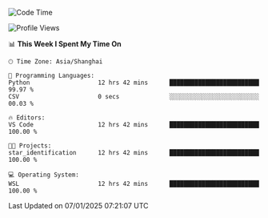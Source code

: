 <!--START_SECTION:waka-->
![Code Time](http://img.shields.io/badge/Code%20Time-2%2C188%20hrs%2044%20mins-blue)

![Profile Views](http://img.shields.io/badge/Profile%20Views-0-blue)

📊 **This Week I Spent My Time On** 

```text
🕑︎ Time Zone: Asia/Shanghai

💬 Programming Languages: 
Python                   12 hrs 42 mins      █████████████████████████   99.97 % 
CSV                      0 secs              ░░░░░░░░░░░░░░░░░░░░░░░░░   00.03 % 

🔥 Editors: 
VS Code                  12 hrs 42 mins      █████████████████████████   100.00 % 

🐱‍💻 Projects: 
star_identification      12 hrs 42 mins      █████████████████████████   100.00 % 

💻 Operating System: 
WSL                      12 hrs 42 mins      █████████████████████████   100.00 % 
```


 Last Updated on 07/01/2025 07:21:07 UTC
<!--END_SECTION:waka-->
